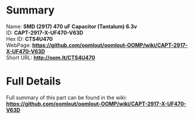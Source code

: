
Summary
=================
  
Name: __SMD (2917) 470 uF Capacitor (Tantalum) 6.3v__    
ID: __CAPT-2917-X-UF470-V63D__   
Hex ID: __CTS4U470__   
WebPage: __https://github.com/oomlout/oomlout-OOMP/wiki/CAPT-2917-X-UF470-V63D__   
Short URL: __http://oom.lt/CTS4U470__   

Full Details
==========================
Full summary of this part can be found in the wiki:   
__https://github.com/oomlout/oomlout-OOMP/wiki/CAPT-2917-X-UF470-V63D__    


